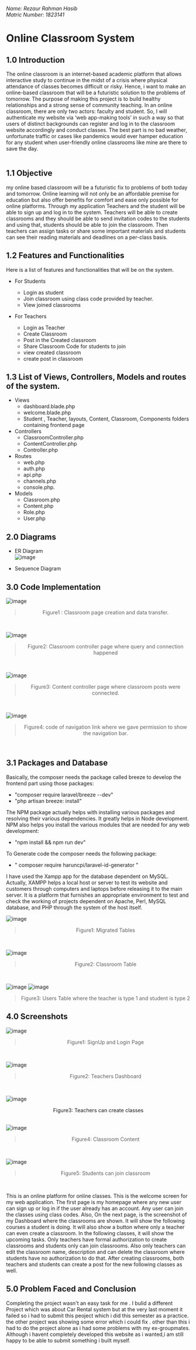 *Name: Rezaur Rahman Hasib*</br>
*Matric Number: 1823141*
# Online Classroom System
 <p>
    <h2>1.0 Introduction</h2> 
 </p>
The online classroom is an internet-based academic platform that allows interactive study to continue in the midst of a crisis where physical attendance of classes becomes difficult or risky. Hence, i want to make an online-based classroom that will be a futuristic solution to the problems of tomorrow. The purpose of making this project is to build healthy relationships and a strong sense of community teaching. In an online classroom, there are only two actors: faculty and student. So, I will authenticate my website via ‘web app-making tools’ in such a way so that users of distinct backgrounds can register and log in to the classroom website accordingly and conduct classes. The best part is no bad weather, unfortunate traffic or cases like pandemics would ever hamper education for any student when user-friendly online classrooms like mine are there to save the day.
<br>
<br>


## 1.1 Objective

my online based classroom will be a futuristic fix to problems of both today and tomorrow. Online learning will not only be an affordable premise for education but also offer benefits for comfort and ease only possible for online platforms. Through my application Teachers and the student will be able to sign up and log in to the system. Teachers will be able to create classrooms and they should be able to send invitation codes to the students and using that, students should be able to join the classroom. Then teachers can assign tasks or share some important materials and students can see their reading materials and deadlines on a per-class basis.

## 1.2 Features and Functionalities 
Here is a list of features and functionalities that will be on the system. 
- For Students
  - Login as student
  - Join classroom using class code provided by teacher.
  - View joined classrooms

- For Teachers
   - Login as Teacher
   - Create Classroom
   - Post in the Created classroom
   - Share Classroom Code for students to join
   - view created classroom
   - create post in classroom

 ## 1.3 List of Views, Controllers, Models and routes of the system. 
- Views
  - dashboard.blade.php
  - welcome.blade.php
  - Student , Teacher, layouts, Content, Classroom, Components folders containing frontend page
- Controllers
  -  ClassroomController.php
  -  ContentController.php
  -  Controller.php
- Routes
  - web.php
  - auth.php
  - api.php
  - channels.php
  - console.php.
- Models
    - Classroom.php
    - Content.php
    - Role.php
    - User.php
## 2.0 Diagrams
 - ER Diagram </br>
![image](https://user-images.githubusercontent.com/95669245/151188296-ef86f6ea-5d1e-4d70-ba56-d37008d51929.png)


 - Sequence Diagram
  
  
  ## 3.0 Code Implementation
  ![image](https://user-images.githubusercontent.com/95669245/151190196-eff7e3f1-ceac-435a-b166-8e1f3abd3bed.png)

  > <center>Figure1 : Classroom page creation and data transfer.</center>
<br>


![image](https://user-images.githubusercontent.com/95669245/151190299-9b3f1233-040c-48cf-8095-1530a0072351.png)
  > <center>Figure2: Classroom controller page where query and connection happened
</center>
<br>

![image](https://user-images.githubusercontent.com/95669245/151190334-1609d50c-0ab9-4236-b8c4-adca02bfe69d.png)
  ><center> Figure3: Content controller page where classroom posts were connected.</center>
<br>


![image](https://user-images.githubusercontent.com/95669245/151190385-88879f8c-4818-4bac-a991-fa7e9e9b7386.png)
  > <center>Figure4: code of navigation link where we gave permission to show the navigation bar.</center>
<br>



  ## 3.1 Packages and Database
  
  Basically, the composer needs the package called breeze to develop the frontend part using those packages:

-	"composer require laravel/breeze --dev" 
-	"php artisan breeze: install" 

The NPM package actually helps with installing various packages and resolving their various dependencies. It greatly helps in Node development. NPM also helps you install the various modules that are needed for any web development: 

-	 "npm install && npm run dev"

To Generate code the composer needs the following package:
-	" composer require haruncpi/laravel-id-generator "

I have used the Xampp app for the database 
dependent on MySQL. Actually, XAMPP helps a local host or server to test its website and customers through computers and laptops before releasing it to the main server. It is a platform that furnishes an appropriate environment to test and check the working of projects dependent on Apache, Perl, MySQL database, and PHP through the system of the host itself. 

![image](https://user-images.githubusercontent.com/95669245/151190596-a8e40f43-f081-4202-90ed-bf399d01ab6b.png)
 
> <center>Figure1: Migrated Tables</center>
<br>

![image](https://user-images.githubusercontent.com/95669245/151190613-6df0adf9-5477-4dee-978d-861b33cfe99c.png)
> <center>Figure2: Classroom Table</center>
<br>

![image](https://user-images.githubusercontent.com/95669245/151190683-9ded522d-4264-4f5e-9641-b81bf7581296.png)
![image](https://user-images.githubusercontent.com/95669245/151190707-15f350c0-3858-4bc6-bee1-afaf0e9066d9.png)


> <center>Figure3: Users Table where the teacher is type 1 and student is type 2</center>

  ## 4.0 Screenshots
  
  ![image](https://user-images.githubusercontent.com/95669245/151190804-b6dad879-533d-4a0e-9c00-d0819d89e47a.png)
  > <center>Figure1: SignUp and Login Page</center>
<br>

  ![image](https://user-images.githubusercontent.com/95669245/151190903-720f11bd-4702-4e36-9048-5a4b11322f72.png)
  > <center>Figure2: Teachers Dashboard</center>
<br>

  ![image](https://user-images.githubusercontent.com/95669245/151190914-59db8af7-526f-41b2-ac6f-69a4e73e1ec7.png) <center>Figure3: Teachers can create classes</center>
<br>

![image](https://user-images.githubusercontent.com/95669245/151190974-626dcb0c-c4b1-46e1-b3ac-390f185b295a.png)
> <center>Figure4: Classroom Content</center>
<br>

![image](https://user-images.githubusercontent.com/95669245/151190985-e634142a-b3bb-40c3-8808-2bc13cc836a1.png)
> <center>Figure5: Students can join classroom</center>
<br>

This is an online platform for online classes. This is the  welcome screen for my web application. The first page is my homepage where any new user can sign up or log in if the user already has an account. Any user can join the classes using class codes. Also, On the next page, is the screenshot of my Dashboard where the classrooms are shown. It will show the following courses a student is doing. It will also show a button where only a teacher can even create a classroom. In the following classes, it will show the upcoming tasks. Only teachers have formal authorization to create classrooms and students only can join classrooms. Also only teachers can edit the classroom name, description and can delete the classroom where students have no authorization to do that. After creating classrooms, both teachers and students can create a post for the new following classes as well.


  ## 5.0 Problem Faced and Conclusion
  
  Completing the project wasn't an easy task for me . I bulid a different Project which was about Car Rental system but at the very last moment it failed so i had to submit this peoject which i did this semester as a practice. the other project was showing some error which i could fix .
  other than this i had to do the project alone as i had some problems with my ex-groupmates. 
  Although i havent completely developed this website as i wanted,i am still happy to be able to submit something i built myself.
  

